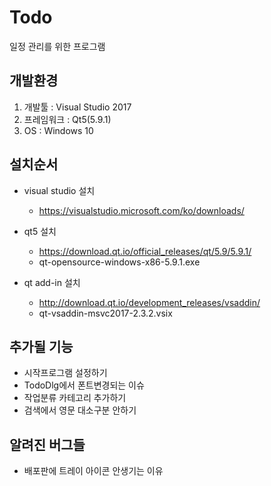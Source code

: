 # Todo
일정 관리를 위한 프로그램

## 개발환경
1. 개발툴 : Visual Studio 2017
2. 프레임워크 : Qt5(5.9.1)
3. OS : Windows 10

## 설치순서
- visual studio 설치
    - https://visualstudio.microsoft.com/ko/downloads/

- qt5 설치
    - https://download.qt.io/official_releases/qt/5.9/5.9.1/
    - qt-opensource-windows-x86-5.9.1.exe

- qt add-in 설치
    - http://download.qt.io/development_releases/vsaddin/
    - qt-vsaddin-msvc2017-2.3.2.vsix

## 추가될 기능
- 시작프로그램 설정하기
- TodoDlg에서 폰트변경되는 이슈
- 작업분류 카테고리 추가하기
- 검색에서 영문 대소구분 안하기

## 알려진 버그들
- 배포판에 트레이 아이콘 안생기는 이유

